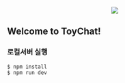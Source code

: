 <p align="center"><img src="https://i.imgur.com/a9QWW0v.png"></p>

## Welcome to ToyChat!

### 로컬서버 실행

```
$ npm install
$ npm run dev
```
